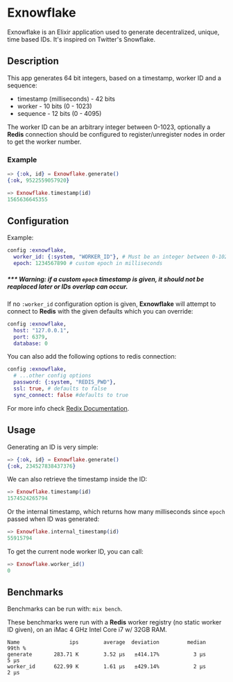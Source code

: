 # Exnowflake

Exnowflake is an Elixir application used to generate decentralized, unique, time based IDs. It's inspired on Twitter's Snowflake.

## Description

This app generates 64 bit integers, based on a timestamp, worker ID and a sequence:

* timestamp (milliseconds) - 42 bits
* worker - 10 bits (0 - 1023)
* sequence - 12 bits (0 - 4095)

The worker ID can be an arbitrary integer between 0-1023, optionally a **Redis** connection should be configured to register/unregister nodes in order to get the worker number.

### Example

```elixir
=> {:ok, id} = Exnowflake.generate()
{:ok, 9522559057920}

=> Exnowflake.timestamp(id)
1565636645355
```

## Configuration

Example:

```elixir
config :exnowflake,
  worker_id: {:system, "WORKER_ID"}, # Must be an integer between 0-1023
  epoch: 1234567890 # custom epoch in milliseconds
```

##### *** Warning: if a custom `epoch` timestamp is given, it should not be reaplaced later or IDs overlap can occur.

If no `:worker_id` configuration option is given, **Exnowflake** will attempt to connect to **Redis** with the given defaults which you can override:

```elixir
config :exnowflake,
  host: "127.0.0.1",
  port: 6379,
  database: 0
```

You can also add the following options to redis connection:

```elixir
config :exnowflake,
  # ...other config options
  password: {:system, "REDIS_PWD"},
  ssl: true, # defaults to false
  sync_connect: false #defaults to true
```
For more info check [Redix Documentation](https://hexdocs.pm/redix/Redix.html#start_link/1).

## Usage

Generating an ID is very simple:

```elixir
=> {:ok, id} = Exnowflake.generate()
{:ok, 234527838437376}
```

We can also retrieve the timestamp inside the ID:

```elixir
=> Exnowflake.timestamp(id)
1574524265794
```

Or the internal timestamp, which returns how many milliseconds since `epoch`
passed when ID was generated:

```elixir
=> Exnowflake.internal_timestamp(id)
55915794
```
To get the current node worker ID, you can call:

```elixir
=> Exnowflake.worker_id()
0
```

## Benchmarks

Benchmarks can be run with: `mix bench`.

These benchmarks were run with a **Redis** worker registry (no static worker ID given), on an iMac 4 GHz Intel Core i7 w/ 32GB RAM.

```shell
Name                ips        average  deviation         median         99th %
generate       283.71 K        3.52 μs   ±414.17%           3 μs           5 μs
worker_id      622.99 K        1.61 μs   ±429.14%           2 μs           2 μs
```
